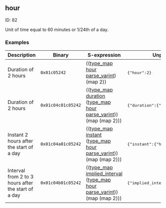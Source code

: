 ## hour

ID: 82

Unit of time equal to 60 minutes or 1/24th of a day.

### Examples

| Description | Binary | S-expression | Unpacked |
|----|----|----|----|
| Duration of 2 hours | `0x01c05242` | (([type_map](./type_map.md) [hour](./hour.md) [parse_varint](./parse_varint.md)) (map 2)) | <pre>{"hour":2}</pre> |
| Duration of 2 hours | `0x01c04c01c05242` | (([type_map](./type_map.md) [duration](./duration.md) ([type_map](./type_map.md) [hour](./hour.md) [parse_varint](./parse_varint.md))) (map (map 2))) | <pre>{"duration":{"hour":2}}</pre> |
| Instant 2 hours after the start of a day | `0x01c04a01c05242` | (([type_map](./type_map.md) [instant](./instant.md) ([type_map](./type_map.md) [hour](./hour.md) [parse_varint](./parse_varint.md))) (map (map 2))) | <pre>{"instant":{"hour":2}}</pre> |
| Interval from 2 to 3 hours after the start of a day | `0x01c04b01c05242` | (([type_map](./type_map.md) [implied_interval](./implied_interval.md) ([type_map](./type_map.md) [hour](./hour.md) [parse_varint](./parse_varint.md))) (map (map 2))) | <pre>{"implied_interval":{"hour":2}}</pre> |